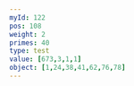 ```yaml
---
myId: 122
pos: 108
weight: 2
primes: 40
type: test
value: [673,3,1,1]
object: [1,24,38,41,62,76,78]
---
```


